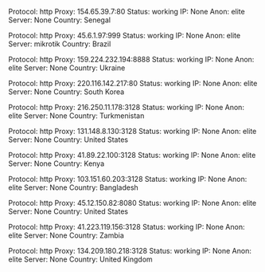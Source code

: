Protocol: http
Proxy: 154.65.39.7:80
Status: working
IP: None
Anon: elite
Server: None
Country: Senegal

Protocol: http
Proxy: 45.6.1.97:999
Status: working
IP: None
Anon: elite
Server: mikrotik
Country: Brazil

Protocol: http
Proxy: 159.224.232.194:8888
Status: working
IP: None
Anon: elite
Server: None
Country: Ukraine

Protocol: http
Proxy: 220.116.142.217:80
Status: working
IP: None
Anon: elite
Server: None
Country: South Korea

Protocol: http
Proxy: 216.250.11.178:3128
Status: working
IP: None
Anon: elite
Server: None
Country: Turkmenistan

Protocol: http
Proxy: 131.148.8.130:3128
Status: working
IP: None
Anon: elite
Server: None
Country: United States

Protocol: http
Proxy: 41.89.22.100:3128
Status: working
IP: None
Anon: elite
Server: None
Country: Kenya

Protocol: http
Proxy: 103.151.60.203:3128
Status: working
IP: None
Anon: elite
Server: None
Country: Bangladesh

Protocol: http
Proxy: 45.12.150.82:8080
Status: working
IP: None
Anon: elite
Server: None
Country: United States

Protocol: http
Proxy: 41.223.119.156:3128
Status: working
IP: None
Anon: elite
Server: None
Country: Zambia

Protocol: http
Proxy: 134.209.180.218:3128
Status: working
IP: None
Anon: elite
Server: None
Country: United Kingdom

